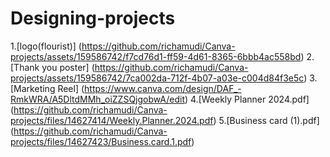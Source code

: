 # Designing-projects

1.[logo(flourist)]
(https://github.com/richamudi/Canva-projects/assets/159586742/f7cd76d1-ff59-4d61-8365-6bbb4ac558bd)
2.[Thank you poster]
(https://github.com/richamudi/Canva-projects/assets/159586742/7ca002da-712f-4b07-a03e-c004d84f3e5c)
3.[Marketing Reel]
(https://www.canva.com/design/DAF_-RmkWRA/A5DltdMMh_oiZZSQjgobwA/edit)
4.[Weekly Planner 2024.pdf]
(https://github.com/richamudi/Canva-projects/files/14627414/Weekly.Planner.2024.pdf)
5.[Business card (1).pdf]
(https://github.com/richamudi/Canva-projects/files/14627423/Business.card.1.pdf)
